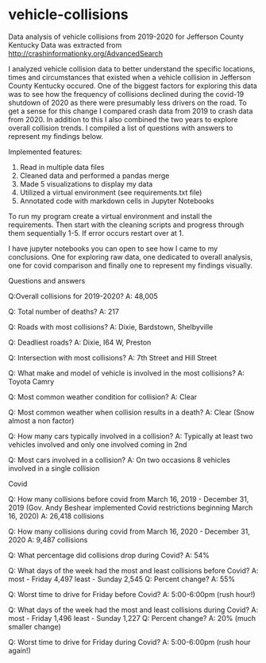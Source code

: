 # vehicle-collisions

Data analysis of vehicle collisions from 2019-2020 for Jefferson County Kentucky 
Data was extracted from http://crashinformationky.org/AdvancedSearch

I analyzed vehicle collision data to better understand the specific locations, times and circumstances that existed when a vehicle collision in Jefferson County Kentucky occured. One of the biggest factors for exploring this data was to see how the frequency of collisions declined during the covid-19 shutdown of 2020 as there were presumably less drivers on the road. To get a sense for this change I compared crash data from 2019 to crash data from 2020. In addition to this I also combined the two years to explore overall collision trends. I compiled a list of questions with answers to represent my findings below.

Implemented features:
1. Read in multiple data files
2. Cleaned data and performed a pandas merge
3. Made 5 visualizations to display my data
4. Utilized a virtual environment (see requirements.txt file)
5. Annotated code with markdown cells in Jupyter Notebooks

To run my program create a virtual environment and install the requirements. Then start with the cleaning scripts and progress through them sequentially 1-5. If error occurs restart over at 1.

I have jupyter notebooks you can open to see how I came to my conclusions. One for exploring raw data, one dedicated to overall analysis, one for covid comparison and finally one to represent my findings visually.

Questions and answers

Q:Overall collisions for 2019-2020?
A: 48,005

Q: Total number of deaths?
A: 217

Q: Roads with most collisions?
A: Dixie, Bardstown, Shelbyville

Q: Deadliest roads?
A: Dixie, I64 W, Preston

Q: Intersection with most collisions?
A: 7th Street and Hill Street 

Q: What make and model of vehicle is involved in the most collisions?
A: Toyota Camry

Q: Most common weather condition for collision?
A: Clear

Q: Most common weather when collision results in a death?
A: Clear (Snow almost a non factor)

Q: How many cars typically involved in a collision? 
A: Typically at least two vehicles involved and only one involved coming in 2nd  

Q: Most cars involved in a collision?
A: On two occasions 8 vehicles involved in a single collision 

Covid 

Q: How many collisions before covid from March 16, 2019 - December 31, 2019
(Gov. Andy Beshear implemented Covid restrictions beginning March 16, 2020)
A: 26,418 collisions

Q: How many collisions during covid from March 16, 2020 - December 31, 2020
A: 9,487 collisions

Q: What percentage did collisions drop during Covid?
A: 54%

Q: What days of the week had the most and least collisions before Covid?
A: most - Friday 4,497 
   least - Sunday 2,545
Q: Percent change?
A: 55%

Q: Worst time to drive for Friday before Covid?
A: 5:00-6:00pm (rush hour!)

Q: What days of the week had the most and least collisions during Covid?
A: most - Friday 1,496 
   least - Sunday 1,227
Q: Percent change?
A: 20% (much smaller change) 

Q: Worst time to drive for Friday during Covid?
A: 5:00-6:00pm (rush hour again!)








